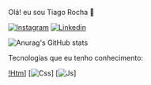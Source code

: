 Olá! eu sou Tiago Rocha 👋

[![Instagram](https://img.shields.io/badge/Instagram-E4405F?style=for-the-badge&logo=instagram&logoColor=white)](https://www.instagram.com/tiago_ch1/)
[![Linkedin](https://img.shields.io/badge/LinkedIn-0077B5?style=for-the-badge&logo=linkedin&logoColor=white)](https://www.linkedin.com/in/tiago-rocha-1177b7261/)

![Anurag's GitHub stats](https://github-readme-stats.vercel.app/api?username=tiagoroch1&show_icons=true&theme=dracula)

Tecnologias que eu tenho conhecimento:

[!Htm](https://img.shields.io/badge/HTML5-E34F26?style=for-the-badge&logo=html5&logoColor=white)]
[![Css](https://img.shields.io/badge/CSS3-1572B6?style=for-the-badge&logo=css3&logoColor=white)]
[![Js](https://img.shields.io/badge/JavaScript-F7DF1E?style=for-the-badge&logo=javascript&logoColor=black)]

